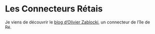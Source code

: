 # Les Connecteurs Rétais

Je viens de découvrir le [blog d’Olivier Zablocki](http://connecteurs.retais.fr/blog/), un connecteur de l’île de Ré.